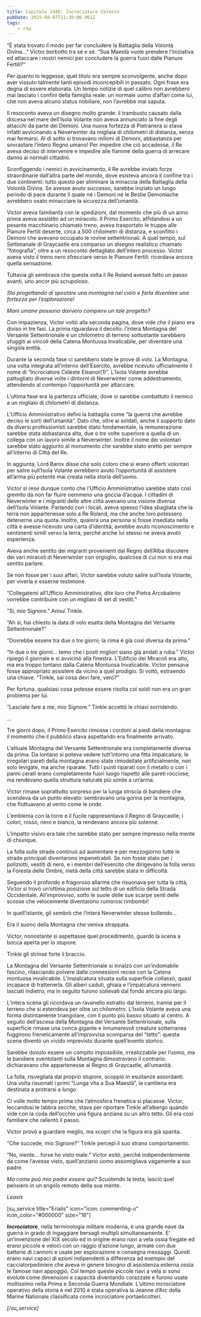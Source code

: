 ```yaml
---
title: Capitolo 1446: Incrociatore Celeste
pubDate: 2025-08-07T11:30:06.961Z
tags:
    - rtw
---
```



“È stata trovato il modo per far concludere la Battaglia della Volontà Divina…” Victor borbottò tra sé e sé. “Sua Maestà vuole prendere l’iniziativa ed attaccare i nostri nemici per concludere la guerra fuori dalle Pianure Fertili?”


Per quanto lo leggesse, quel titolo era sempre sconvolgente, anche dopo aver vissuto talmente tanti episodi inconcepibili in passato. Ogni frase era degna di essere elaborata. Un tempo notizie di quel calibro non avrebbero mai lasciato i confini della famiglia reale: un normale uomo d’affari come lui, che non aveva alcuno status nobiliare, non l’avrebbe mai saputa.


Il resoconto aveva un disegno molto grande: il trambusto causato dalla discesa nel mare dell’Isola Volante non aveva annunciato la fine degli attacchi da parte dei Demoni. Una nuova fortezza di Pietranera si stava infatti avvicinando a Neverwinter da migliaia di chilometri di distanza, senza mai fermarsi. Al di sotto si trovavano milioni di Demoni, abbastanza per sovrastare l’intero Regno umano! Per impedire che ciò accadesse, il Re aveva deciso di intervenire e impedire alle fiamme della guerra di arrecare danno ai normali cittadini.


Sconfiggendo i nemici in avvicinamento, il Re avrebbe inviato forze straordinarie dall’altra parte del mondo, dove esisteva ancora il confine tra i due continenti: tutto questo per eliminare la minaccia della Battaglia della Volontà Divina. Se avesse avuto successo, sarebbe iniziato un lungo periodo di pace durante il quale né i Demoni né le Bestie Demoniache avrebbero osato minacciare la sicurezza dell’umanità.


Victor aveva familiarità con le spedizioni, dal momento che più di un anno prima aveva assistito ad un miracolo. Il Primo Esercito, affidandosi a un pesante macchinario chiamato treno, aveva trasportato le truppe alle Pianure Fertili deserte, circa a 500 chilometri di distanza, e sconfitto i Demoni che avevano occupato le rovine settentrionali. A quel tempo, sul Settimanale di Graycastle era comparso un disegno realistico chiamato “fotografia”, oltre a un resoconto dettagliato dell’intero processo. Victor aveva visto il treno nero sfrecciare verso le Pianure Fertili: ricordava ancora quella sensazione.


Tuttavia gli sembrava che questa volta il Re Roland avesse fatto un passo avanti, uno ancor più scrupoloso.


<em>Sta progettando di spostare una montagna nel cielo e farla diventare una fortezza per l’esplorazione!</em>


<em>Mani umane possono davvero compiere un tale progetto?</em>


Con impazienza, Victor voltò alla seconda pagina, dove vide che il piano era diviso in tre fasi. La prima riguardava il decollo: l’intera Montagna del Versante Settentrionale e un chilometro di terreno sottostante sarebbero sfuggiti ai vincoli della Catena Montuosa Invalicabile, per diventare una singola entità.


Durante la seconda fase ci sarebbero state le prove di volo. La Montagna, una volta integrata all’interno dell’Esercito, avrebbe ricevuto ufficialmente il nome di “Incrociatore Celeste Eleanor(1)”. L’Isola Volante avrebbe pattugliato diverse volte i dintorni di Neverwinter come addestramento, attendendo al contempo l’opportunità per attaccare.


L’ultima fase era la partenza ufficiale, dove si sarebbe combattuto il nemico a un migliaio di chilometri di distanza.


L’Ufficio Amministrativo definì la battaglia come “la guerra che avrebbe deciso le sorti dell’umanità”. Dato che, oltre ai soldati, anche il supporto dato da diversi professionisti sarebbe stato fondamentale, la remunerazione sarebbe stata abbastanza alta, due o tre volte superiore a quella di un collega con un lavoro simile a Neverwinter. Inoltre il nome dei volontari sarebbe stato aggiunto al monumento che sarebbe stato eretto per sempre all’interno di Città del Re.


In aggiunta, Lord Barov disse che solo coloro che si erano offerti volontari per salire sull’Isola Volante avrebbero avuto l’opportunità di assistere all’arma più potente mai creata nella storia dell’uomo.


Victor si rese dunque conto che l’Ufficio Amministrativo sarebbe stato così gremito da non far fluire nemmeno una goccia d’acqua. I cittadini di Neverwinter e i migranti delle altre città avevano una visione diversa dell’Isola Volante. Parlando con i locali, aveva spesso l’idea sbagliata che la terra non appartenesse solo a Re Roland, ma che anche loro potessero detenerne una quota. Inoltre, qualora una persona si fosse insediata nella città e avesse ricevuto una carta d’identità, avrebbe avuto riconoscimento e sentimenti simili verso la terra, perché anche lui stesso ne aveva avuto esperienza.


Aveva anche sentito dei migranti provenienti dal Regno dell’Alba discutere dei vari miracoli di Neverwinter con orgoglio, qualcosa di cui non si era mai sentito parlare.


Se non fosse per i suoi affari, Victor sarebbe voluto salire sull’Isola Volante, per viverla e esserne testimone.






“Collegatemi all’Ufficio Amministrativo, dite loro che Pietra Arcobaleno vorrebbe contribuire con un migliaio di set di vestiti.”


“Sì, mio Signore.” Annuì Tinkle.


“Ah sì, hai chiesto la data di volo esatta della Montagna del Versante Settentrionale?”


“Dovrebbe essere tra due o tre giorni; la cima è già così diversa da prima.”


“In due o tre giorni… temo che i posti migliori siano già andati a ruba.” Victor ripiegò il giornale e si avvicinò alla finestra. L’Edificio dei Miracoli era alto, ma era troppo lontano dalla Catena Montuosa Invalicabile. Victor pensava fosse appropriato assistere da vicino a quel prodigio. Si voltò, estraendo una chiave. “Tinkle, sai cosa devi fare, vero?”


Per fortuna, qualsiasi cosa potesse essere risolta coi soldi non era un gran problema per lui.


“Lasciate fare a me, mio Signore.” Tinkle accettò le chiavi sorridendo.






…






Tre giorni dopo, il Primo Esercito rimosse i cordoni ai piedi della montagna: il momento che il pubblico stava aspettando era finalmente arrivato.


L’attuale Montagna del Versante Settentrionale era completamente diversa da prima. Da lontano si poteva vedere tutt’intorno una fitta impalcatura; le irregolari pareti della montagna erano state rimodellate artificialmente, non solo levigate, ma anche riparate. Tutti i punti riparati con il metallo o con i panni cerati erano completamente fuori luogo rispetto alle pareti rocciose, ma rendevano quella struttura naturale più simile a un’arma.


Victor rimase soprattutto sorpreso per la lunga striscia di bandiere che scendeva da un punto elevato: sembravano una gonna per la montagna, che fluttuavano al vento come le onde.


L’emblema con la torre e il fucile rappresentava il Regno di Graycastle; i colori, rosso, nero e bianco, la rendevano ancora più solenne.


L’impatto visivo era tale che sarebbe stato per sempre impresso nella mente di chiunque.


La folla sulle strade continuò ad aumentare e per mezzogiorno tutte le strade principali diventarono impenetrabili. Se non fosse stato per i poliziotti, vestiti di nero, e i membri dell’esercito che dirigevano la folla verso la Foresta delle Ombre, metà della città sarebbe stata in difficoltà.


Seguendo il profondo e fragoroso allarme che risuonava per tutta la città, Victor si trovò un’ottima posizione sul tetto di un edificio della Strada Occidentale. All’improvviso, sotto le suole delle sue scarpe sentì delle scosse che velocemente diventarono rumorosi rimbombi!


In quell’istante, gli sembrò che l’intera Neverwinter stesse bollendo…


Era il suono della Montagna che veniva strappata.


Victor, nonostante si aspettasse quel procedimento, guardò la scena a bocca aperta per lo stupore.


Tinkle gli strinse forte il braccio.


La Montagna del Versante Settentrionale si innalzò con un’indomabile fascino, rilasciando polvere dalle connessioni recise con la Catena montuosa invalicabile. L’impalcatura situata sulla superficie collassò, quasi incapace di trattenerla. Gli alberi caduti, ghiaia e l’impalcatura vennero lasciati indietro, ma in seguito furono sollevati dal fondo ancora più largo.


L’intera scena gli ricordava un ravanello estratto dal terreno, tranne per il terreno che si estendeva per oltre un chilometro. L’Isola Volante aveva una forma distintamente triangolare, con il punto più basso situato al centro. A seguito dell’ascesa della Montagna del Versante Settentrionale, sulla superficie rimase una conca gigante e innumerevoli creature sotterranea fuggirono freneticamente all’improvvisa scomparsa del “tetto”: questa scena diventò un vivido imprevisto durante quell’evento storico.


Sarebbe dovuto essere un compito impossibile, irrealizzabile per l’uomo, ma le bandiere sventolanti sulla Montagna dimostravano il contrario: dichiaravano che appartenesse al Regno di Graycastle, all’umanità.


La folla, risvegliata dal proprio stupore, scoppiò in esultanze assordanti. Una volta risuonati i primi “Lunga vita a Sua Maestà”, la cantilena era destinata a protrarsi a lungo.


Ci volle molto tempo prima che l’atmosfera frenetica si placasse. Victor, leccandosi le labbra secche, stava per riportare Tinkle all’albergo quando vide con la coda dell’occhio una figura anziana su un altro tetto. Gli era così familiare che rallentò il passo.


Victor provò a guardare meglio, ma scoprì che la figura era già sparita.


“Che succede, mio Signore?” Tinkle percepì il suo strano comportamento.


“No, niente… forse ho visto male.” Victor esitò, perché indipendentemente da come l’avesse visto, quell’anziano uomo assomigliava vagamente a suo padre.


<em>Ma come può mio padre essere qui?</em> Scuotendo la testa, lasciò quel pensiero in un angolo remoto della sua mente.










<em>Leaxis</em>


[su_service title="Erialis" icon="icon: commenting-o" icon_color="#000000" size="16"]


<em><strong>Incrociatore</strong></em>, nella terminologia militare moderna, è una grande nave da guerra in grado di ingaggiare bersagli multipli simultaneamente. E’ un’invenzione del XIX secolo ed in origine erano navi a vela ossia fregate ed erano piccole e veloci con un raggio d’azione lungo, armate con due batterie di cannoni e usate per esplorazione e consegna messaggi. Quindi erano navi capaci di azioni indipendenti a differenza ad esempio del cacciatorpediniere che aveva in genere bisogno di assistenza esterna ossia le famose navi appoggio. Col tempo queste piccole navi a vela si sono evolute come dimensioni e capacità diventando corazzate e furono usate moltissimo nella Prima e Seconda Guerra Mondiale. L’ultimo incrociatore operativo della storia  è nel  2010 è stata operativa la Jeanne d’Arc della Marine Nationale classificata come incrociatore portaelicotteri.


<em>[/su_service]</em>
                                


                                



